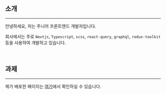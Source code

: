 ## 소개

---

안녕하세요, 저는 주니어 프론트엔드 개발자입니다.

회사에서는 주로 `Nextjs`, `Typescript`, `scss`, `react-query`, `graphql`, `redux-toolkit` 등을 사용하여 개발하고 있습니다.

<br/>

## 과제

---

제가 배포한 페이지는 [여기](https://zubetcha.github.io/wanted-pre-onboarding-challenge-fe-2/global.html)에서 확인하실 수 있습니다.
